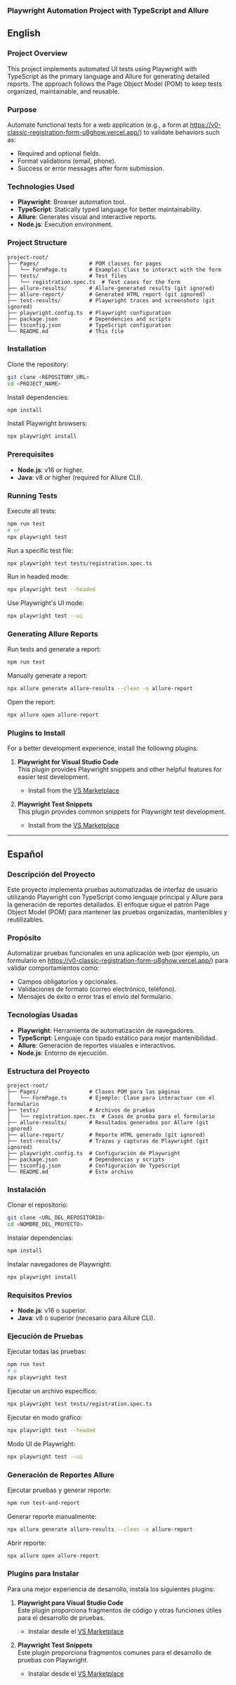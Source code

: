 ### Playwright Automation Project with TypeScript and Allure

## English

### Project Overview
This project implements automated UI tests using Playwright with TypeScript as the primary language and Allure for generating detailed reports. The approach follows the Page Object Model (POM) to keep tests organized, maintainable, and reusable.

### Purpose
Automate functional tests for a web application (e.g., a form at https://v0-classic-registration-form-u8ghow.vercel.app/) to validate behaviors such as:
- Required and optional fields.
- Format validations (email, phone).
- Success or error messages after form submission.

### Technologies Used
- **Playwright**: Browser automation tool.
- **TypeScript**: Statically typed language for better maintainability.
- **Allure**: Generates visual and interactive reports.
- **Node.js**: Execution environment.

### Project Structure
```
project-root/
├── Pages/                # POM classes for pages
│   └── FormPage.ts       # Example: Class to interact with the form
├── tests/                # Test files
│   └── registration.spec.ts  # Test cases for the form
├── allure-results/       # Allure-generated results (git ignored)
├── allure-report/        # Generated HTML report (git ignored)
├── test-results/         # Playwright traces and screenshots (git ignored)
├── playwright.config.ts  # Playwright configuration
├── package.json          # Dependencies and scripts
├── tsconfig.json         # TypeScript configuration
└── README.md             # This file
```

### Installation
Clone the repository:
```bash
git clone <REPOSITORY_URL>
cd <PROJECT_NAME>
```
Install dependencies:
```bash
npm install
```
Install Playwright browsers:
```bash
npx playwright install
```

### Prerequisites
- **Node.js**: v16 or higher.
- **Java**: v8 or higher (required for Allure CLI).

### Running Tests
Execute all tests:
```bash
npm run test
# or
npx playwright test
```
Run a specific test file:
```bash
npx playwright test tests/registration.spec.ts
```
Run in headed mode:
```bash
npx playwright test --headed
```
Use Playwright's UI mode:
```bash
npx playwright test --ui
```

### Generating Allure Reports
Run tests and generate a report:
```bash
npm run test
```
Manually generate a report:
```bash
npx allure generate allure-results --clean -o allure-report
```
Open the report:
```bash
npx allure open allure-report
```

### Plugins to Install
For a better development experience, install the following plugins:
1. **Playwright for Visual Studio Code**  
   This plugin provides Playwright snippets and other helpful features for easier test development.
   - Install from the [VS Marketplace](https://marketplace.visualstudio.com/items?itemName=ms-playwright.playwright)

2. **Playwright Test Snippets**  
   This plugin provides common snippets for Playwright test development.
   - Install from the [VS Marketplace](https://marketplace.visualstudio.com/items?itemName=mskelton.playwright-test-snippets)

---

## Español

### Descripción del Proyecto
Este proyecto implementa pruebas automatizadas de interfaz de usuario utilizando Playwright con TypeScript como lenguaje principal y Allure para la generación de reportes detallados. El enfoque sigue el patrón Page Object Model (POM) para mantener las pruebas organizadas, mantenibles y reutilizables.

### Propósito
Automatizar pruebas funcionales en una aplicación web (por ejemplo, un formulario en https://v0-classic-registration-form-u8ghow.vercel.app/) para validar comportamientos como:
- Campos obligatorios y opcionales.
- Validaciones de formato (correo electrónico, teléfono).
- Mensajes de éxito o error tras el envío del formulario.

### Tecnologías Usadas
- **Playwright**: Herramienta de automatización de navegadores.
- **TypeScript**: Lenguaje con tipado estático para mejor mantenibilidad.
- **Allure**: Generación de reportes visuales e interactivos.
- **Node.js**: Entorno de ejecución.

### Estructura del Proyecto
```
project-root/
├── Pages/                # Clases POM para las páginas
│   └── FormPage.ts       # Ejemplo: Clase para interactuar con el formulario
├── tests/                # Archivos de pruebas
│   └── registration.spec.ts  # Casos de prueba para el formulario
├── allure-results/       # Resultados generados por Allure (git ignored)
├── allure-report/        # Reporte HTML generado (git ignored)
├── test-results/         # Trazas y capturas de Playwright (git ignored)
├── playwright.config.ts  # Configuración de Playwright
├── package.json          # Dependencias y scripts
├── tsconfig.json         # Configuración de TypeScript
└── README.md             # Este archivo
```

### Instalación
Clonar el repositorio:
```bash
git clone <URL_DEL_REPOSITORIO>
cd <NOMBRE_DEL_PROYECTO>
```
Instalar dependencias:
```bash
npm install
```
Instalar navegadores de Playwright:
```bash
npx playwright install
```

### Requisitos Previos
- **Node.js**: v16 o superior.
- **Java**: v8 o superior (necesario para Allure CLI).

### Ejecución de Pruebas
Ejecutar todas las pruebas:
```bash
npm run test
# o
npx playwright test
```
Ejecutar un archivo específico:
```bash
npx playwright test tests/registration.spec.ts
```
Ejecutar en modo gráfico:
```bash
npx playwright test --headed
```
Modo UI de Playwright:
```bash
npx playwright test --ui
```

### Generación de Reportes Allure
Ejecutar pruebas y generar reporte:
```bash
npm run test-and-report
```
Generar reporte manualmente:
```bash
npx allure generate allure-results --clean -o allure-report
```
Abrir reporte:
```bash
npx allure open allure-report
```

### Plugins para Instalar
Para una mejor experiencia de desarrollo, instala los siguientes plugins:
1. **Playwright para Visual Studio Code**  
   Este plugin proporciona fragmentos de código y otras funciones útiles para el desarrollo de pruebas.
   - Instalar desde el [VS Marketplace](https://marketplace.visualstudio.com/items?itemName=ms-playwright.playwright)

2. **Playwright Test Snippets**  
   Este plugin proporciona fragmentos comunes para el desarrollo de pruebas con Playwright.
   - Instalar desde el [VS Marketplace](https://marketplace.visualstudio.com/items?itemName=mskelton.playwright-test-snippets)